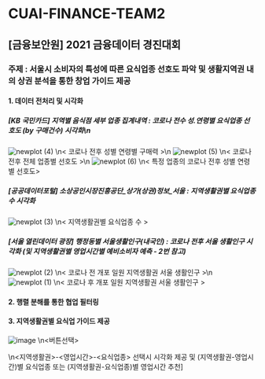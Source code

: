 # CUAI-FINANCE-TEAM2
## [금융보안원] 2021 금융데이터 경진대회
### 주제 : 서울시 소비자의 특성에 따른 요식업종 선호도 파악 및 생활지역권 내의 상권 분석을 통한 창업 가이드 제공
#### 1. 데이터 전처리 및 시각화
##### [KB 국민카드] 지역별 음식점 세부 업종 집계내역 : 코로나 전수 성.연령별 요식업종 선호도 (by 구매건수) 시각화\n
![newplot (4)](https://user-images.githubusercontent.com/77157003/131252267-c7f70e68-61e4-430e-9ab2-db5f06c2ca59.png)
\n< 코로나 전후 성별 연령별 구매력 >\n
![newplot (5)](https://user-images.githubusercontent.com/77157003/131252286-84000fc8-b1cd-49d9-8988-449237a854e6.png)
\n< 코로나 전후 전체 업종별 선호도 >\n
![newplot (6)](https://user-images.githubusercontent.com/77157003/131252307-5ebbf340-94b0-4908-8825-61135d43723d.png)
\n< 특정 업종의 코로나 전후 성별 연령별 선호도>

##### [공공데이터포털] 소상공인시장진흥공단_상가(상권)정보_서울 : 지역생활권별 요식업종 수 시각화
![newplot (3)](https://user-images.githubusercontent.com/77157003/131252250-bbbffc6e-f29b-4df0-a773-7482d2d35a89.png)
\n< 지역생활권별 요식업종 수 >

##### [서울 열린데이터 광장] 행정동별 서울생활인구(내국인) : 코로나 전후 서울 생활인구 시각화 (및 지역생활권별 영업시간별 예비소비자 예측 - 2번 참고) 
![newplot (2)](https://user-images.githubusercontent.com/77157003/131252219-21a19614-298f-4b8c-bfc2-c64cddc9a580.png)
\n< 코로나 전 개포 일원 지역생활권 서울 생활인구 >\n
![newplot (1)](https://user-images.githubusercontent.com/77157003/131252225-563313bd-12dd-4efc-af73-6651a99398e1.png)
\n< 코로나 후 개포 일원 지역생활권 서울 생활인구 >

#### 2. 행렬 분해를 통한 협업 필터링

#### 3. 지역생활권별 요식업 가이드 제공
![image](https://user-images.githubusercontent.com/77157003/131252119-c8eb8417-cc66-4ad6-8af0-907ced6c5b25.png)
\n<버튼선택>

\n<지역생활권>-<영업시간>-<요식업종> 선택시 시각화 제공 및 (지역생활권-영업시간)별 요식업종 또는 (지역생활권-요식업종)별 영업시간 추천]
